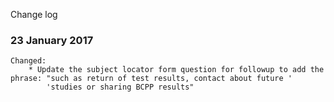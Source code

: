 Change log


### 23 January 2017

    Changed:
        * Update the subject locator form question for followup to add the phrase: "such as return of test results, contact about future '
            'studies or sharing BCPP results"
